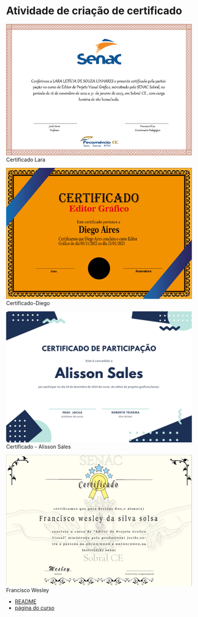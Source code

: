 # Atividade de criação de certificado

![Certificado Lara.jpg](Certificado%20Lara.jpg)
Certificado Lara

![Certificado-Diego.jpg](Certificado-Diego.jpg)
Certificado-Diego

![Certificado - Alisson Sales.jpg](Certificado%20-%20Alisson%20Sales.jpg)
Certificado - Alisson Sales

![certificado-wesley.jpg](certificado-wesley.jpg)
Francisco Wesley

- [README](README.md)
- [página do curso](https://jocile.com/posts/planejamento-de-editor-grafico/)

